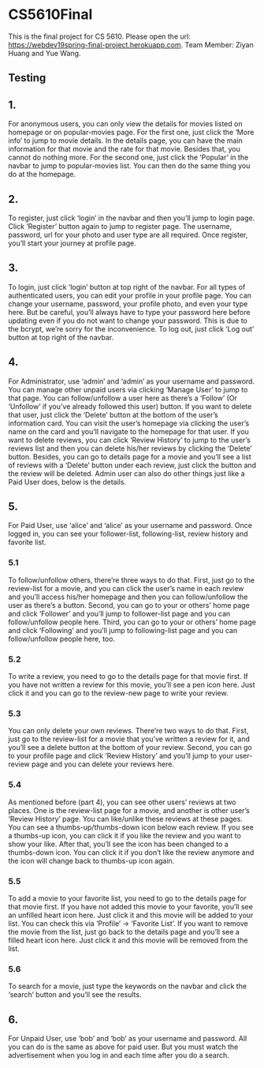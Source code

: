 # CS5610Final
This is the final project for CS 5610. Please open the url: https://webdev19spring-final-project.herokuapp.com.
Team Member: Ziyan Huang and Yue Wang.

## Testing

## 1. 
For anonymous users, you can only view the details for movies listed on homepage or on popular-movies page. For the first one, just click the ‘More info’ to jump to movie details. In the details page, you can have the main information for that movie and the rate for that movie. Besides that, you cannot do nothing more. For the second one, just click the ‘Popular’ in the navbar to jump to popular-movies list. You can then do the same thing you do at the homepage.
## 2. 
To register, just click ‘login’ in the navbar and then you’ll jump to login page. Click ‘Register’ button again to jump to register page. The username, password, url for your photo and user type are all required. Once register, you’ll start your journey at profile page.
## 3. 
To login, just click ‘login’ button at top right of the navbar. 
For all types of authenticated users, you can edit your profile in your profile page. You can change your username, password, your profile photo, and even your type here. But be careful, you’ll always have to type your password here before updating even if you do not want to change your password. This is due to the bcrypt, we’re sorry for the inconvenience.
To log out, just click ‘Log out’ button at top right of the navbar.
## 4. 
For Administrator, use ‘admin’ and ‘admin’ as your username and password. You can manage other unpaid users via clicking ‘Manage User’ to jump to that page. You can follow/unfollow a user here as there’s a ‘Follow’ (Or ‘Unfollow’ if you’ve already followed this user) button. If you want to delete that user, just click the ‘Delete’ button at the bottom of the user’s information card. You can visit the user’s homepage via clicking the user’s name on the card and you’ll navigate to the homepage for that user. If you want to delete reviews, you can click ‘Review History’ to jump to the user’s reviews list and then you can delete his/her reviews by clicking the ‘Delete’ button. Besides, you can go to details page for a movie and you’ll see a list of reviews with a ‘Delete’ button under each review, just click the button and the review will be deleted. Admin user can also do other things just like a Paid User does, below is the details.
## 5. 
For Paid User, use ‘alice’ and ‘alice’ as your username and password. Once logged in, you can see your follower-list, following-list, review history and favorite list. 
### 5.1 
To follow/unfollow others, there’re three ways to do that. First, just go to the review-list for a movie, and you can click the user’s name in each review and you’ll access his/her homepage and then you can follow/unfollow the user as there’s a button. Second, you can go to your or others’ home page and click ‘Follower’ and you’ll jump to follower-list page and you can follow/unfollow people here. Third, you can go to your or others’ home page and click ‘Following’ and you’ll jump to following-list page and you can follow/unfollow people here, too.
### 5.2
To write a review, you need to go to the details page for that movie first. If you have not written a review for this movie, you’ll see a pen icon here. Just click it and you can go to the review-new page to write your review.
### 5.3 
You can only delete your own reviews. There’re two ways to do that. First, just go to the review-list for a movie that you’ve written a review for it, and you’ll see a delete button at the bottom of your review. Second, you can go to your profile page and click ‘Review History’ and you’ll jump to your user-review page and you can delete your reviews here.
### 5.4 
As mentioned before (part 4), you can see other users’ reviews at two places. One is the review-list page for a movie, and another is other user’s ‘Review History’ page. You can like/unlike these reviews at these pages. You can see a thumbs-up/thumbs-down icon below each review. If you see a thumbs-up icon, you can click it if you like the review and you want to show your like. After that, you’ll see the icon has been changed to a thumbs-down icon. You can click it if you don’t like the review anymore and the icon will change back to thumbs-up icon again.
### 5.5 
To add a movie to your favorite list, you need to go to the details page for that movie first. If you have not added this movie to your favorite, you’ll see an unfilled heart icon here. Just click it and this movie will be added to your list. You can check this via ‘Profile’ -> ‘Favorite List’. If you want to remove the movie from the list, just go back to the details page and you’ll see a filled heart icon here. Just click it and this movie will be removed from the list.
### 5.6 
To search for a movie, just type the keywords on the navbar and click the ‘search’ button and you’ll see the results.
## 6. 
For Unpaid User, use ‘bob’ and ‘bob’ as your username and password. All you can do is the same as above for paid user. But you must watch the advertisement when you log in and each time after you do a search.

